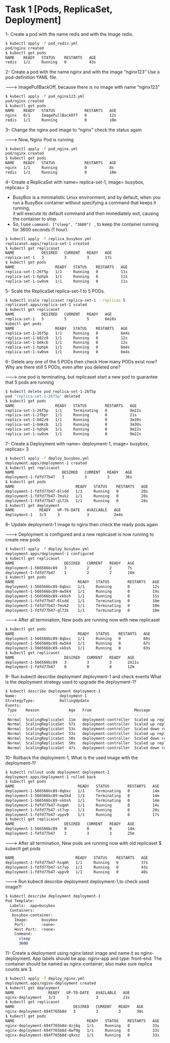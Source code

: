 # Task 1 [Pods, ReplicaSet, Deployment]
1- Create a pod with the name redis and with the image redis.
```bash
$ kubectl apply -f pod_redis.yml
pod/nginx created
$ kubectl get pods
NAME    READY   STATUS    RESTARTS   AGE
redis   1/1     Running   0          43s
```
2- Create a pod with the name nginx and with the image “nginx123” Use a pod-definition YAML file.

---> ImagePullBackOff, because there is no image with name “nginx123”
```bash
$ kubectl apply -f pod_nginx123.yml
pod/nginx created
$ kubectl get pods
NAME    READY   STATUS             RESTARTS   AGE
nginx   0/1     ImagePullBackOff   0          12s
redis   1/1     Running            0          10m
```
3- Change the nginx pod image to “nginx” check the status again

---> Now, Nginx Pod is running
```bash
$ kubectl apply -f pod_nginx.yml
pod/nginx created
$ kubectl get pods
NAME    READY   STATUS             RESTARTS   AGE
nginx   1/1     Running            0          8s
redis   1/1     Running            0          10m
```
4-  Create a ReplicaSet with name= replica-set-1, image= busybox, replicas= 3
- BusyBox is a minimalistic Linux environment, and by default, when you run a BusyBox container without specifying a command that keeps it running,  
   it will execute its default command and then immediately exit, causing the container to stop.
- So, I use `command: ["sleep", "3600"] ` , to keep the container running for 3600 seconds (1 hour).
```bash
$ kubectl apply -f replica_busybox.yml
replicaset.apps/replica-set-1 created
$ kubectl get replicaset
NAME            DESIRED   CURRENT   READY   AGE
replica-set-1   3         3         3       17s
$ kubectl get pods
NAME                  READY   STATUS    RESTARTS   AGE
replica-set-1-26f5p   1/1     Running   0          11s
replica-set-1-hphpk   1/1     Running   0          11s
replica-set-1-sw9sm   1/1     Running   0          11s
```
5- Scale the ReplicaSet replica-set-1 to 5 PODs.
```bash
$ kubectl scale replicaset replica-set-1 --replicas 5
replicaset.apps/replica-set-1 scaled
$ kubectl get replicaset
NAME            DESIRED   CURRENT   READY   AGE
replica-set-1   5         5         5       6m10s
kubectl get pods
NAME                  READY   STATUS    RESTARTS   AGE
replica-set-1-26f5p   1/1     Running   0          6m4s
replica-set-1-b82z9   1/1     Running   0          12s
replica-set-1-bmkcb   1/1     Running   0          12s
replica-set-1-hphpk   1/1     Running   0          6m4s
replica-set-1-sw9sm   1/1     Running   0          6m4s
```
6- Delete any one of the 5 PODs then check How many PODs exist now? 
   Why are there still 5 PODs, even after you deleted one?
   
   ---> one pod is terminating, but replicaset start a new pod to guarantee that 5 pods are running
   ```bash
$ kubectl delete pod replica-set-1-26f5p
pod "replica-set-1-26f5p" deleted
$ kubectl get pods
NAME                  READY   STATUS        RESTARTS   AGE
replica-set-1-26f5p   1/1     Terminating   0          9m22s
replica-set-1-2fbpr   1/1     Running       0          21s
replica-set-1-b82z9   1/1     Running       0          3m30s
replica-set-1-bmkcb   1/1     Running       0          3m30s
replica-set-1-hphpk   1/1     Running       0          9m22s
replica-set-1-sw9sm   1/1     Running       0          9m22s
  ```
7- Create a Deployment with name= deployment-1, image= busybox, replicas= 3
```bash
$ kubectl apply -f deploy_busybox.yml
deployment.apps/deployment-1 created
$ kubectl get replicaset
NAME                     DESIRED   CURRENT   READY   AGE
deployment-1-fdfd77b47   3         3         3       36s
$ kubectl get pods
NAME                           READY   STATUS    RESTARTS   AGE
deployment-1-fdfd77b47-6lsdd   1/1     Running   0          20s
deployment-1-fdfd77b47-7mvk2   1/1     Running   0          20s
deployment-1-fdfd77b47-ql72k   1/1     Running   0          20s
$ kubectl get deployment
NAME           READY   UP-TO-DATE   AVAILABLE   AGE
deployment-1   3/3     3            3           2m4s
```
8- Update deployment-1 image to nginx then check the ready pods again

---> Deployment is configured and a new replicaset is now running to create new pods
```bash
$ kubectl apply -f deploy_busybox.yml
deployment.apps/deployment-1 configured
$ kubectl get replicaset
NAME                      DESIRED   CURRENT   READY   AGE
deployment-1-566566bc89   3         2         2       7s
deployment-1-fdfd77b47    1         2         2       10m
$ kubectl get pods
NAME                            READY   STATUS        RESTARTS   AGE
deployment-1-566566bc89-8qbxc   1/1     Running       0          12s
deployment-1-566566bc89-mw5k4   1/1     Running       0          19s
deployment-1-566566bc89-xkbsh   1/1     Running       0          15s
deployment-1-fdfd77b47-6lsdd    1/1     Terminating   0          10m
deployment-1-fdfd77b47-7mvk2    1/1     Terminating   0          10m
deployment-1-fdfd77b47-ql72k    1/1     Terminating   0          10m

```
---> After all termination, New pods are running now with new replicaset
```bash
$ kubectl get pods
NAME                            READY   STATUS    RESTARTS   AGE
deployment-1-566566bc89-8qbxc   1/1     Running   0          60s
deployment-1-566566bc89-mw5k4   1/1     Running   0          67s
deployment-1-566566bc89-xkbsh   1/1     Running   0          63s
$ kubectl get replicaset
NAME                      DESIRED   CURRENT   READY   AGE
deployment-1-566566bc89   3         3         3       2m11s
deployment-1-fdfd77b47    0         0         0       12m
```
9- Run kubectl describe deployment deployment-1 and check events
 What is the deployment strategy used to upgrade the deployment-1?
 ```bash
$ kubectl describe deployment deployment-1
Name:                   deployment-1
StrategyType:           RollingUpdate
Events:
  Type    Reason             Age   From                   Message
  ----    ------             ----  ----                   -------
  Normal  ScalingReplicaSet  11m   deployment-controller  Scaled up replica set deployment-1-fdfd77b47 to 3
  Normal  ScalingReplicaSet  57s   deployment-controller  Scaled up replica set deployment-1-566566bc89 to 1
  Normal  ScalingReplicaSet  53s   deployment-controller  Scaled down replica set deployment-1-fdfd77b47 to 2 from 3
  Normal  ScalingReplicaSet  53s   deployment-controller  Scaled up replica set deployment-1-566566bc89 to 2 from 1
  Normal  ScalingReplicaSet  50s   deployment-controller  Scaled down replica set deployment-1-fdfd77b47 to 1 from 2
  Normal  ScalingReplicaSet  50s   deployment-controller  Scaled up replica set deployment-1-566566bc89 to 3 from 2
  Normal  ScalingReplicaSet  47s   deployment-controller  Scaled down replica set deployment-1-fdfd77b47 to 0 from 1
```
10- Rollback the deployment-1, What is the used image with the deployment-1?
```bash
$ kubectl rollout undo deployment deployment-1
deployment.apps/deployment-1 rolled back
$ kubectl get pods
NAME                            READY   STATUS        RESTARTS   AGE
deployment-1-566566bc89-8qbxc   1/1     Terminating   0          14m
deployment-1-566566bc89-mw5k4   1/1     Terminating   0          14m
deployment-1-566566bc89-xkbsh   1/1     Terminating   0          14m
deployment-1-fdfd77b47-hsqmh    1/1     Running       0          14s
deployment-1-fdfd77b47-st7vp    1/1     Running       0          20s
deployment-1-fdfd77b47-vppv9    1/1     Running       0          17s
$ kubectl get replicaset
NAME                      DESIRED   CURRENT   READY   AGE
deployment-1-566566bc89   0         0         0       14m
deployment-1-fdfd77b47    3         3         3       25m
```
---> After all termination, New pods are running now with old replicaset
$ kubectl get pods
```bash
NAME                           READY   STATUS    RESTARTS   AGE
deployment-1-fdfd77b47-hsqmh   1/1     Running   0          37s
deployment-1-fdfd77b47-st7vp   1/1     Running   0          43s
deployment-1-fdfd77b47-vppv9   1/1     Running   0          40s
```
---> Run kubectl describe deployment deployment-1,to check used image?!
```bash
$ kubectl describe deployment deployment-1
Pod Template:
  Labels:  app=busybox
  Containers:
   busybox-container:
    Image:      busybox
    Port:       <none>
    Host Port:  <none>
    Command:
      sleep
      3600
```
11- Create a deployment using nginx:latest image and name it as nginx-deployment. App labels should be
app: nginx-app and type: front-end. The container should be named as nginx-container; also make sure replica counts are 3.
```bash
$ kubectl apply -f deploy_nginx.yml
deployment.apps/nginx-deployment created
$ kubectl get deployment
NAME               READY   UP-TO-DATE   AVAILABLE   AGE
nginx-deployment   3/3     3            3           22s
$ kubectl get replicaset
NAME                          DESIRED   CURRENT   READY   AGE
nginx-deployment-694f765b8d   3         3         3       30s
$ kubectl get pods
NAME                                READY   STATUS    RESTARTS   AGE
nginx-deployment-694f765b8d-4zj6q   1/1     Running   0          33s
nginx-deployment-694f765b8d-8wf9g   1/1     Running   0          33s
nginx-deployment-694f765b8d-q9xsz   1/1     Running   0          33s
```

